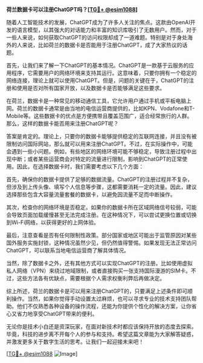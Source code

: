 **荷兰数据卡可以注册ChatGPT吗？[[TG💪+ @esim1088](https://t.me/s/esim1088)]**

随着人工智能技术的发展，ChatGPT成为了许多人关注的焦点。这款由OpenAI开发的语言模型，以其强大的对话能力和丰富的知识库吸引了无数用户。然而，对于一些人来说，如何获取ChatGPT的访问权限却成了一道难题。特别是对于身处海外的人来说，比如荷兰的数据卡是否能用于注册ChatGPT，成了大家热议的话题。

首先，让我们来了解一下ChatGPT的基本情况。ChatGPT是一款基于云服务的应用程序，它需要用户的网络环境来支持其运行。这意味着，只要你拥有一个稳定的网络连接，理论上就可以使用ChatGPT。但是，问题的关键在于，ChatGPT的注册和使用是否对所有国家开放，以及数据卡是否能够满足这些要求。

在荷兰，数据卡是一种常见的移动通信工具，它允许用户通过手机或平板电脑上网。荷兰的数据卡通常是由当地的电信运营商提供的，比如KPN、Vodafone和T-Mobile等。这些数据卡的优点是方便携带且覆盖范围广，适合经常旅行的人群。那么，这样的数据卡能否用来注册ChatGPT呢？

答案是肯定的。理论上，只要你的数据卡能够提供稳定的互联网连接，并且没有被限制访问国际网站，那么就可以用来注册ChatGPT。不过，在实际操作中，可能会遇到一些小问题。例如，有些地区的网络环境可能不够稳定，导致注册过程中出现中断；或者某些运营商会对特定的流量进行限制，影响到ChatGPT的正常使用。因此，在选择数据卡时，我们需要考虑以下几个方面：

首先，确保你的数据卡提供了足够的数据流量。ChatGPT的注册过程并不复杂，但涉及到上传头像、填写个人信息等步骤，这都需要消耗一定的流量。因此，建议选择那些包含大容量流量套餐的数据卡，以避免因流量不足而中断操作。

其次，检查你的网络环境是否稳定。如果你的数据卡所在区域网络信号较弱，可能会导致页面加载缓慢甚至无法完成注册。在这种情况下，可以尝试更换位置或切换到Wi-Fi网络，以获得更好的上网体验。

最后，注意查看是否有任何限制性政策。部分国家或地区可能出于监管原因对某些国外服务实施封锁，这种情况虽然少见，但仍然值得警惕。如果发现无法正常访问ChatGPT，可以联系当地电信运营商了解具体情况。

当然，除了数据卡之外，还有其他方式可以实现ChatGPT的注册。比如使用虚拟私人网络（VPN）来绕过地域限制，或者直接购买一张支持国际漫游的SIM卡。不过，这些方法各有优缺点，需要根据个人需求权衡利弊后再做决定。

综上所述，荷兰的数据卡是可以用来注册ChatGPT的，只要满足上述条件即可顺利操作。当然，如果你觉得手动设置太过麻烦，也可以寻求专业的技术支持团队帮助。他们不仅熟悉各种设备的操作流程，还能为你提供个性化的解决方案，让你省心又省力地享受ChatGPT带来的便利。

无论你是技术小白还是资深玩家，在面对新技术时都应该保持开放的态度去探索。毕竟，科技的进步离不开每个人的参与和支持。希望这篇文章能为大家解答疑惑，并激发更多关于数字生活的思考。让我们一起迎接未来吧！

[[TG💪+ @esim1088](https://t.me/s/esim1088) ![Image](https://i.postimg.cc/4NQfJmqS/Snipaste-2025-05-13-00-14-12.png)]